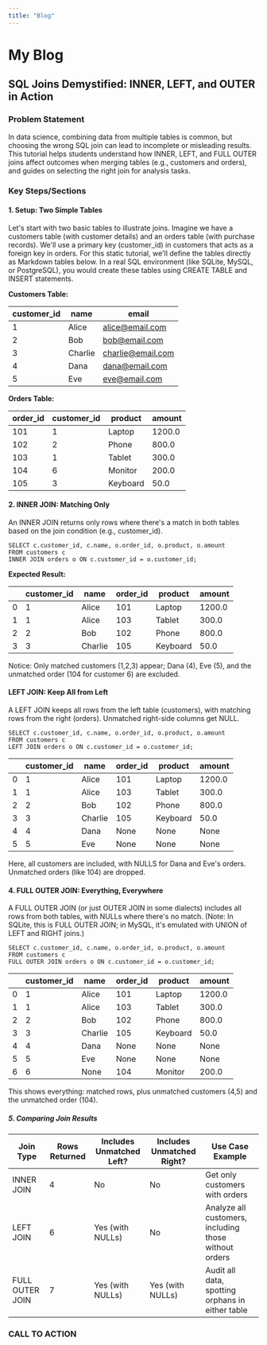 ```yaml
---
title: "Blog"
---
```


# My Blog
## SQL Joins Demystified: INNER, LEFT, and OUTER in Action

### Problem Statement
In data science, combining data from multiple tables is common, but choosing the wrong SQL join can lead to incomplete or misleading results. This tutorial helps students understand how INNER, LEFT, and FULL OUTER joins affect outcomes when merging tables (e.g., customers and orders), and guides on selecting the right join for analysis tasks.

### Key Steps/Sections
#### 1. Setup: Two Simple Tables
Let's start with two basic tables to illustrate joins. Imagine we have a customers table (with customer details) and an orders table (with purchase records). We'll use a primary key (customer_id) in customers that acts as a foreign key in orders.
For this static tutorial, we'll define the tables directly as Markdown tables below. In a real SQL environment (like SQLite, MySQL, or PostgreSQL), you would create these tables using CREATE TABLE and INSERT statements.

**Customers Table:**

| customer_id | name     | email             |
|-------------|----------|-------------------|
| 1           | Alice    | alice@email.com   |
| 2           | Bob      | bob@email.com     |
| 3           | Charlie  | charlie@email.com |
| 4           | Dana     | dana@email.com    |
| 5           | Eve      | eve@email.com     |

**Orders Table:**

| order_id | customer_id | product  | amount |
|----------|-------------|----------|--------|
| 101      | 1           | Laptop   | 1200.0 |
| 102      | 2           | Phone    | 800.0  |
| 103      | 1           | Tablet   | 300.0  |
| 104      | 6           | Monitor  | 200.0  |
| 105      | 3           | Keyboard | 50.0   |

#### 2. INNER JOIN: Matching Only
An INNER JOIN returns only rows where there's a match in both tables based on the join condition (e.g., customer_id).

```
SELECT c.customer_id, c.name, o.order_id, o.product, o.amount
FROM customers c
INNER JOIN orders o ON c.customer_id = o.customer_id;
```

**Expected Result:**

|   | customer_id | name    | order_id | product  | amount |
|---|-------------|---------|----------|----------|--------|
| 0 | 1           | Alice   | 101      | Laptop   | 1200.0 |
| 1 | 1           | Alice   | 103      | Tablet   | 300.0  |
| 2 | 2           | Bob     | 102      | Phone    | 800.0  |
| 3 | 3           | Charlie | 105      | Keyboard | 50.0   |

Notice: Only matched customers (1,2,3) appear; Dana (4), Eve (5), and the unmatched order (104 for customer 6) are excluded.

#### LEFT JOIN: Keep All from Left
A LEFT JOIN keeps all rows from the left table (customers), with matching rows from the right (orders). Unmatched right-side columns get NULL.

```
SELECT c.customer_id, c.name, o.order_id, o.product, o.amount
FROM customers c
LEFT JOIN orders o ON c.customer_id = o.customer_id;
```

|   | customer_id | name    | order_id | product  | amount |
|---|-------------|---------|----------|----------|--------|
| 0 | 1           | Alice   | 101      | Laptop   | 1200.0 |
| 1 | 1           | Alice   | 103      | Tablet   | 300.0  |
| 2 | 2           | Bob     | 102      | Phone    | 800.0  |
| 3 | 3           | Charlie | 105      | Keyboard | 50.0   |
| 4 | 4           | Dana    | None     | None     | None   |
| 5 | 5           | Eve     | None     | None     | None   |

Here, all customers are included, with NULLS for Dana and Eve's orders. Unmatched orders (like 104) are dropped. 

#### 4. FULL OUTER JOIN: Everything, Everywhere
A FULL OUTER JOIN (or just OUTER JOIN in some dialects) includes all rows from both tables, with NULLs where there's no match. (Note: In SQLite, this is FULL OUTER JOIN; in MySQL, it's emulated with UNION of LEFT and RIGHT joins.)

```
SELECT c.customer_id, c.name, o.order_id, o.product, o.amount
FROM customers c
FULL OUTER JOIN orders o ON c.customer_id = o.customer_id;
```

|   | customer_id | name    | order_id | product  | amount |
|---|-------------|---------|----------|----------|--------|
| 0 | 1           | Alice   | 101      | Laptop   | 1200.0 |
| 1 | 1           | Alice   | 103      | Tablet   | 300.0  |
| 2 | 2           | Bob     | 102      | Phone    | 800.0  |
| 3 | 3           | Charlie | 105      | Keyboard | 50.0   |
| 4 | 4           | Dana    | None     | None     | None   |
| 5 | 5           | Eve     | None     | None     | None   |
| 6 | 6           | None    | 104      | Monitor  | 200.0  |

This shows everything: matched rows, plus unmatched customers (4,5) and the unmatched order (104). 

##### 5. Comparing Join Results

| Join Type       | Rows Returned | Includes Unmatched Left? | Includes Unmatched Right? | Use Case Example                  |
|-----------------|---------------|--------------------------|---------------------------|-----------------------------------|
| INNER JOIN      | 4             | No                       | No                        | Get only customers with orders    |
| LEFT JOIN       | 6             | Yes (with NULLs)         | No                        | Analyze all customers, including those without orders |
| FULL OUTER JOIN | 7             | Yes (with NULLs)         | Yes (with NULLs)          | Audit all data, spotting orphans in either table |

### CALL TO ACTION

